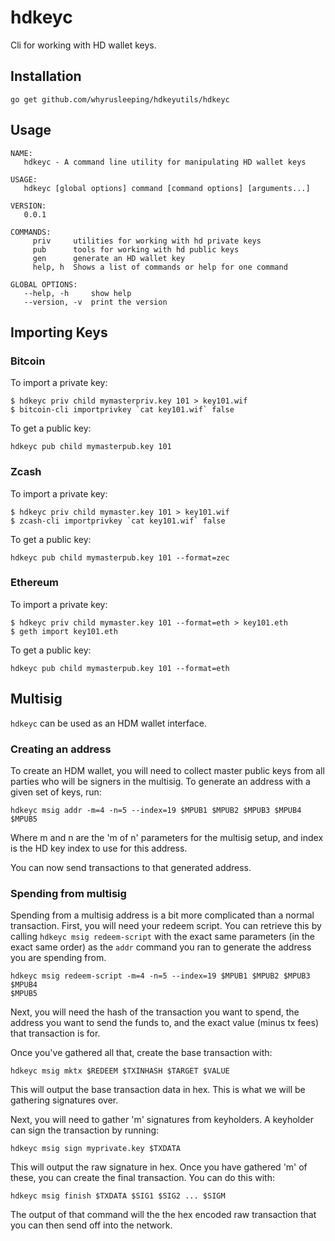 # hdkeyc
Cli for working with HD wallet keys.


## Installation
```
go get github.com/whyrusleeping/hdkeyutils/hdkeyc
```

## Usage
```
NAME:
   hdkeyc - A command line utility for manipulating HD wallet keys

USAGE:
   hdkeyc [global options] command [command options] [arguments...]

VERSION:
   0.0.1

COMMANDS:
     priv     utilities for working with hd private keys
     pub      tools for working with hd public keys
     gen      generate an HD wallet key
     help, h  Shows a list of commands or help for one command

GLOBAL OPTIONS:
   --help, -h     show help
   --version, -v  print the version
```

## Importing Keys

### Bitcoin

To import a private key:
```
$ hdkeyc priv child mymasterpriv.key 101 > key101.wif
$ bitcoin-cli importprivkey `cat key101.wif` false
```

To get a public key:
```
hdkeyc pub child mymasterpub.key 101
```

### Zcash

To import a private key:
```
$ hdkeyc priv child mymaster.key 101 > key101.wif
$ zcash-cli importprivkey `cat key101.wif` false
```

To get a public key:
```
hdkeyc pub child mymasterpub.key 101 --format=zec
```

### Ethereum

To import a private key:
```
$ hdkeyc priv child mymaster.key 101 --format=eth > key101.eth
$ geth import key101.eth 
```

To get a public key:
```
hdkeyc pub child mymasterpub.key 101 --format=eth
```

## Multisig

`hdkeyc` can be used as an HDM wallet interface.

### Creating an address
To create an HDM wallet, you will need to collect master public keys from all
parties who will be signers in the multisig.  To generate an address with a
given set of keys, run:

```
hdkeyc msig addr -m=4 -n=5 --index=19 $MPUB1 $MPUB2 $MPUB3 $MPUB4 $MPUB5
```

Where m and n are the 'm of n' parameters for the multisig setup, and index is
the HD key index to use for this address. 

You can now send transactions to that generated address.

### Spending from multisig
Spending from a multisig address is a bit more complicated than a normal
transaction.  First, you will need your redeem script. You can retrieve this by
calling `hdkeyc msig redeem-script` with the exact same parameters (in the
exact same order) as the `addr` command you ran to generate the address you are
spending from. 

```
hdkeyc msig redeem-script -m=4 -n=5 --index=19 $MPUB1 $MPUB2 $MPUB3 $MPUB4
$MPUB5
```

Next, you will need the hash of the transaction you want to spend, the address
you want to send the funds to, and the exact value (minus tx fees) that
transaction is for.

Once you've gathered all that, create the base transaction with:

``` 
hdkeyc msig mktx $REDEEM $TXINHASH $TARGET $VALUE 
```

This will output the base transaction data in hex. This is what we will be
gathering signatures over.

Next, you will need to gather 'm' signatures from keyholders. A keyholder can
sign the transaction by running:

```
hdkeyc msig sign myprivate.key $TXDATA
```

This will output the raw signature in hex. Once you have gathered 'm' of these,
you can create the final transaction. You can do this with:

```
hdkeyc msig finish $TXDATA $SIG1 $SIG2 ... $SIGM
```

The output of that command will the the hex encoded raw transaction that you
can then send off into the network.
